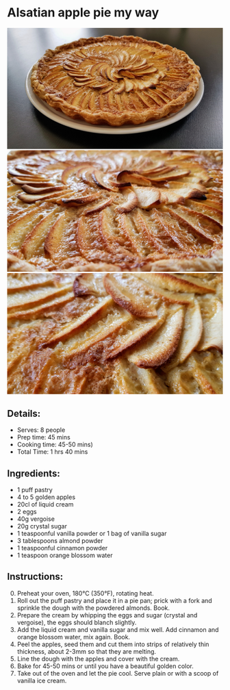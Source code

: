 # Alsatian apple pie my way

![Alsatian Apple Pie My Way](https://github.com/anamorph/recettes/blob/master/photos/fr-dessert-tarte_aux_pommes_alsacienne_a_ma_facon-01.jpg?raw=true)
![Alsatian Apple Pie My Way](https://github.com/anamorph/recettes/blob/master/photos/fr-dessert-tarte_aux_pommes_alsacienne_a_ma_facon-02.jpg?raw=true)
![Alsatian Apple Pie My Way](https://github.com/anamorph/recettes/blob/master/photos/fr-dessert-tarte_aux_pommes_alsacienne_a_ma_facon-03.jpg?raw=true)

## Details:
* Serves: 8 people
* Prep time: 45 mins
* Cooking time: 45-50 mins)
* Total Time: 1 hrs 40 mins

## Ingredients:
* 1 puff pastry
* 4 to 5 golden apples
* 20cl of liquid cream
* 2 eggs
* 40g vergoise
* 20g crystal sugar
* 1 teaspoonful vanilla powder or 1 bag of vanilla sugar
* 3 tablespoons almond powder
* 1 teaspoonful cinnamon powder
* 1 teaspoon orange blossom water

## Instructions:
0. Preheat your oven, 180°C (350°F), rotating heat.
1. Roll out the puff pastry and place it in a pie pan; prick with a fork and sprinkle the dough with the powdered almonds. Book.
2. Prepare the cream by whipping the eggs and sugar (crystal and vergoise), the eggs should blanch slightly.
3. Add the liquid cream and vanilla sugar and mix well. Add cinnamon and orange blossom water, mix again. Book.
4. Peel the apples, seed them and cut them into strips of relatively thin thickness, about 2-3mm so that they are melting.
5. Line the dough with the apples and cover with the cream.
6. Bake for 45-50 mins or until you have a beautiful golden color.
7. Take out of the oven and let the pie cool. Serve plain or with a scoop of vanilla ice cream.
